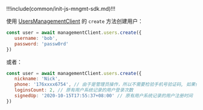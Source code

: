 !!!include(common/init-js-mngmt-sdk.md)!!!

使用 [UsersManagementClient](/reference/sdk-for-node/management/UsersManagementClient.md) 的 `create` 方法创建用户：

```javascript
const user = await managementClient.users.create({
   username: 'bob',
   password: 'passw0rd'
})
```

或者：

```javascript
const user = await managementClient.users.create({
   nickname: 'Nick',
   phone: '176xxxx6754', // 由于是管理员操作，所以不需要检验手机号验证码, 如果你需要检验，请使用  AuthenticationClient
   loginsCount: 2, // 原有用户系统记录的用户登录次数
   signedUp: '2020-10-15T17:55:37+08:00' // 原有用户系统记录的用户注册时间
})
```
